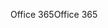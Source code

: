 <span data-ttu-id="76f32-101">Office 365</span><span class="sxs-lookup"><span data-stu-id="76f32-101">Office 365</span></span>